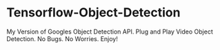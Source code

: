 # Tensorflow-Object-Detection
My Version of Googles Object Detection API. Plug and Play Video Object Detection. No Bugs. No Worries. Enjoy!

